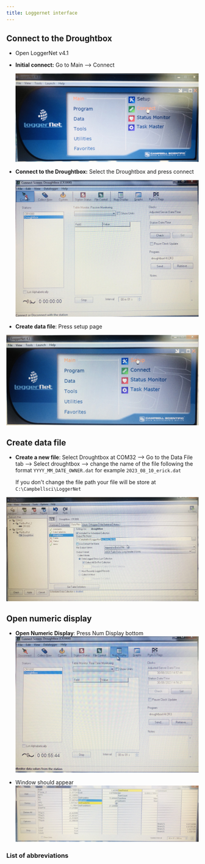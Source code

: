 ```yaml
---
title: Loggernet interface
---
```


## Connect to the Droughtbox

+ Open LoggerNet v4.1

+ __Initial connect:__ Go to Main --> Connect

	 ![Initial connect](media/loggernet_initial_connect.jpg)

+ __Connect to the Droughtbox:__ Select the Droughtbox and press connect  

	![Connect to Droughtbox](media/loggernet_connect.jpg)


+ __Create data file__: Press setup page 
 
![page_setup](media/loggernet_setup_datafile.jpg)


## Create data file

+ __Create a new file__: Select Droughtbox at COM32  --> Go to the Data File tab --> Select droughtbox --> change the name of the file following the format `YYYY_MM_DATE_OWNER.dat` for example `2023_08_10_erick.dat`

	If you don't change the file path your file will be store at `C:\Campbellsci\LoggerNet` 


![Create a new datafile](media/loggernet_create_data_file.jpg)


## Open numeric display
 + __Open Numeric Display__: Press Num Display bottom
![open_numeric_display](media/loggernet_open_numerical_display.jpg)



+ Window should appear 
![numeric_display_window](media/loggernet_numeric_display.jpg)



### List of abbreviations 
